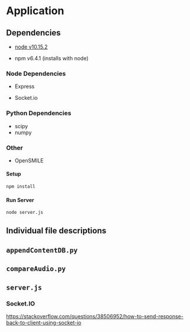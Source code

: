 # Application 

## Dependencies

- [node v10.15.2](https://nodejs.org/en/download/)

- npm v6.4.1 (installs with node)

### Node Dependencies

- Express

- Socket.io

### Python Dependencies
- scipy
- numpy

### Other
- OpenSMILE

#### Setup

```bash
npm install
```

#### Run Server

```bash
node server.js 
```

## Individual file descriptions
**`appendContentDB.py`**
- 

**`compareAudio.py`**
- 

**`server.js`**
- 

### Socket.IO

https://stackoverflow.com/questions/38506952/how-to-send-response-back-to-client-using-socket-io
